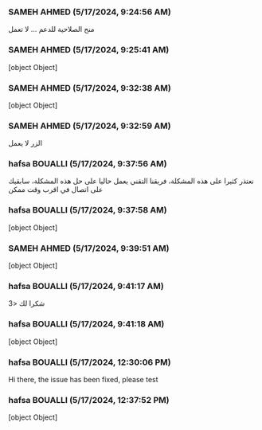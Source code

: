 ### SAMEH AHMED (5/17/2024, 9:24:56 AM)

منح الصلاحية للدعم ... لا تعمل

### SAMEH AHMED (5/17/2024, 9:25:41 AM)

[object Object]

### SAMEH AHMED (5/17/2024, 9:32:38 AM)

[object Object]

### SAMEH AHMED (5/17/2024, 9:32:59 AM)

الزر لا يعمل

### hafsa BOUALLI (5/17/2024, 9:37:56 AM)

نعتذر كثيرا على هذه المشكلة، فريقنا التقني يعمل حاليا على حل هذه المشكلة، سابقيك على اتصال في اقرب وقت ممكن

### hafsa BOUALLI (5/17/2024, 9:37:58 AM)

[object Object]

### SAMEH AHMED (5/17/2024, 9:39:51 AM)

[object Object]

### hafsa BOUALLI (5/17/2024, 9:41:17 AM)

شكرا لك <3

### hafsa BOUALLI (5/17/2024, 9:41:18 AM)

[object Object]

### hafsa BOUALLI (5/17/2024, 12:30:06 PM)

Hi there, 
the issue has been fixed, please test

### hafsa BOUALLI (5/17/2024, 12:37:52 PM)

[object Object]
